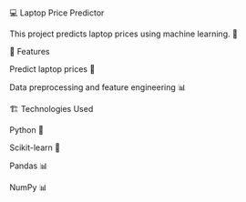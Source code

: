 💻 Laptop Price Predictor

This project predicts laptop prices using machine learning. 🚀

📌 Features

Predict laptop prices 🤖

Data preprocessing and feature engineering 📊

🏗️ Technologies Used

Python 🐍

Scikit-learn 🤖

Pandas   📊

NumPy 📊
